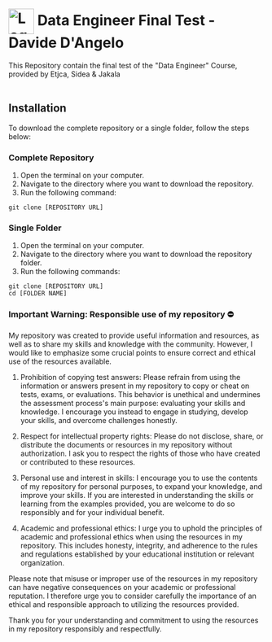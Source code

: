 <h1>
  <img src="https://distrettoinformatica.it/wp-content/uploads/2022/07/sidea.jpg" alt="Logo" style="width: 50px; height: 50px; vertical-align: middle;"> 
  Data Engineer Final Test - Davide D'Angelo
</h1>
This Repository contain the final test of the "Data Engineer" Course, provided by Etjca, Sidea &amp; Jakala
<br><br>

## Installation

To download the complete repository or a single folder, follow the steps below:

### Complete Repository

1. Open the terminal on your computer.
2. Navigate to the directory where you want to download the repository.
3. Run the following command:

```
git clone [REPOSITORY URL]
```

### Single Folder

1. Open the terminal on your computer.
2. Navigate to the directory where you want to download the repository folder.
3. Run the following commands:

```
git clone [REPOSITORY URL]
cd [FOLDER NAME]
```

<h3>
Important Warning: Responsible use of my repository ⛔️</h3>

My repository was created to provide useful information and resources, as well as to share my skills and knowledge with the community. However, I would like to emphasize some crucial points to ensure correct and ethical use of the resources available.

1. Prohibition of copying test answers: Please refrain from using the information or answers present in my repository to copy or cheat on tests, exams, or evaluations. This behavior is unethical and undermines the assessment process's main purpose: evaluating your skills and knowledge. I encourage you instead to engage in studying, develop your skills, and overcome challenges honestly.

2. Respect for intellectual property rights: Please do not disclose, share, or distribute the documents or resources in my repository without authorization. I ask you to respect the rights of those who have created or contributed to these resources.

3. Personal use and interest in skills: I encourage you to use the contents of my repository for personal purposes, to expand your knowledge, and improve your skills. If you are interested in understanding the skills or learning from the examples provided, you are welcome to do so responsibly and for your individual benefit.

4. Academic and professional ethics: I urge you to uphold the principles of academic and professional ethics when using the resources in my repository. This includes honesty, integrity, and adherence to the rules and regulations established by your educational institution or relevant organization.

Please note that misuse or improper use of the resources in my repository can have negative consequences on your academic or professional reputation. I therefore urge you to consider carefully the importance of an ethical and responsible approach to utilizing the resources provided.

Thank you for your understanding and commitment to using the resources in my repository responsibly and respectfully.
